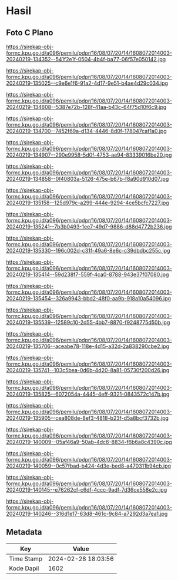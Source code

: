 # Hasil

## Foto C Plano

https://sirekap-obj-formc.kpu.go.id/a096/pemilu/pdpr/16/08/07/20/14/1608072014003-20240219-134352--541f2e1f-0504-4b4f-ba77-06f57e050142.jpg

https://sirekap-obj-formc.kpu.go.id/a096/pemilu/pdpr/16/08/07/20/14/1608072014003-20240219-135025--c9e6e1f6-91a2-4d17-9e51-b4ae4d29c034.jpg

https://sirekap-obj-formc.kpu.go.id/a096/pemilu/pdpr/16/08/07/20/14/1608072014003-20240219-134608--5387e72b-128f-41aa-b43c-64f75d10f6c9.jpg

https://sirekap-obj-formc.kpu.go.id/a096/pemilu/pdpr/16/08/07/20/14/1608072014003-20240219-134700--7452f69a-d134-4446-8d0f-178047caf1a0.jpg

https://sirekap-obj-formc.kpu.go.id/a096/pemilu/pdpr/16/08/07/20/14/1608072014003-20240219-134907--290e9958-5d0f-4753-ae94-83339016be20.jpg

https://sirekap-obj-formc.kpu.go.id/a096/pemilu/pdpr/16/08/07/20/14/1608072014003-20240219-134858--0f40803a-5126-475e-b67b-f8a90d910d07.jpg

https://sirekap-obj-formc.kpu.go.id/a096/pemilu/pdpr/16/08/07/20/14/1608072014003-20240219-135158--125d979c-a299-444e-9294-4ce5bcfc7227.jpg

https://sirekap-obj-formc.kpu.go.id/a096/pemilu/pdpr/16/08/07/20/14/1608072014003-20240219-135241--7b3b0493-1ee7-49d7-9886-d88d4772b236.jpg

https://sirekap-obj-formc.kpu.go.id/a096/pemilu/pdpr/16/08/07/20/14/1608072014003-20240219-135330--196c002d-c31f-49a6-8e6c-c39dbdbc255c.jpg

https://sirekap-obj-formc.kpu.go.id/a096/pemilu/pdpr/16/08/07/20/14/1608072014003-20240219-135414--59d238f7-559f-4ca0-8788-943e37f07080.jpg

https://sirekap-obj-formc.kpu.go.id/a096/pemilu/pdpr/16/08/07/20/14/1608072014003-20240219-135454--326a9943-bbd2-48f0-aa9b-918a10a54096.jpg

https://sirekap-obj-formc.kpu.go.id/a096/pemilu/pdpr/16/08/07/20/14/1608072014003-20240219-135539--12589c10-2d55-4bb7-8870-f9248775d50b.jpg

https://sirekap-obj-formc.kpu.go.id/a096/pemilu/pdpr/16/08/07/20/14/1608072014003-20240219-135706--aceabe78-118e-4d15-a32d-2a838290cbe2.jpg

https://sirekap-obj-formc.kpu.go.id/a096/pemilu/pdpr/16/08/07/20/14/1608072014003-20240219-135741--103c5bea-0d6b-4d20-8a81-05730f200d26.jpg

https://sirekap-obj-formc.kpu.go.id/a096/pemilu/pdpr/16/08/07/20/14/1608072014003-20240219-135825--6072054a-4445-4eff-9321-0843572c147b.jpg

https://sirekap-obj-formc.kpu.go.id/a096/pemilu/pdpr/16/08/07/20/14/1608072014003-20240219-135905--cea808de-8ef3-4818-b23f-d5a8bcf3732b.jpg

https://sirekap-obj-formc.kpu.go.id/a096/pemilu/pdpr/16/08/07/20/14/1608072014003-20240219-140009--05af46a9-50ab-4dc6-8834-f6b6a8c4390c.jpg

https://sirekap-obj-formc.kpu.go.id/a096/pemilu/pdpr/16/08/07/20/14/1608072014003-20240219-140059--0c57fbad-b424-4d3e-bed8-a470311b94cb.jpg

https://sirekap-obj-formc.kpu.go.id/a096/pemilu/pdpr/16/08/07/20/14/1608072014003-20240219-140145--e76262cf-c6df-4ccc-9adf-7d36ce558e2c.jpg

https://sirekap-obj-formc.kpu.go.id/a096/pemilu/pdpr/16/08/07/20/14/1608072014003-20240219-140246--316d1e17-63d8-461c-9c84-a7292d3a7ea1.jpg


## Metadata

| Key        | Value               |
| ---------- | ------------------- |
| Time Stamp | 2024-02-28 18:03:56 |
| Kode Dapil | 1602                |



